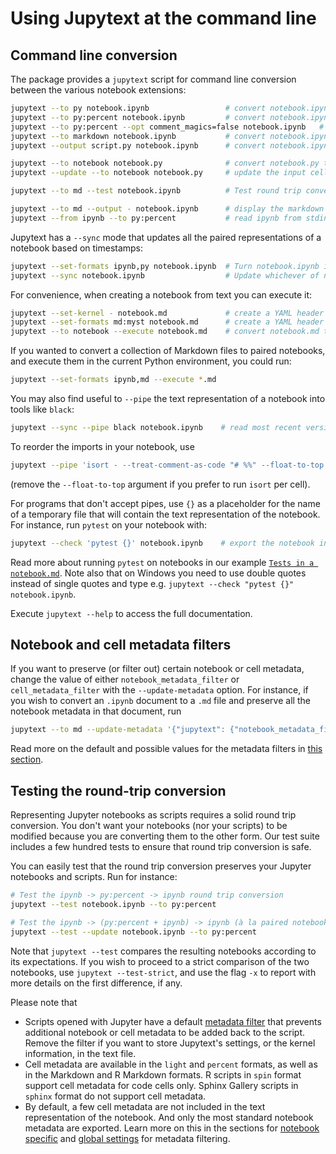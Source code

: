 # Using Jupytext at the command line

## Command line conversion

The package provides a `jupytext` script for command line conversion between the various notebook extensions:

```bash
jupytext --to py notebook.ipynb                 # convert notebook.ipynb to a .py file
jupytext --to py:percent notebook.ipynb         # convert notebook.ipynb to a .py file in the double percent format
jupytext --to py:percent --opt comment_magics=false notebook.ipynb   # same as above + do not comment magic commands
jupytext --to markdown notebook.ipynb           # convert notebook.ipynb to a .md file
jupytext --output script.py notebook.ipynb      # convert notebook.ipynb to a script.py file

jupytext --to notebook notebook.py              # convert notebook.py to an .ipynb file with no outputs
jupytext --update --to notebook notebook.py     # update the input cells in the .ipynb file and preserve outputs and metadata

jupytext --to md --test notebook.ipynb          # Test round trip conversion

jupytext --to md --output - notebook.ipynb      # display the markdown version on screen
jupytext --from ipynb --to py:percent           # read ipynb from stdin and write double percent script on stdout
```

Jupytext has a `--sync` mode that updates all the paired representations of a notebook based on timestamps:
```bash
jupytext --set-formats ipynb,py notebook.ipynb  # Turn notebook.ipynb into a paired ipynb/py notebook
jupytext --sync notebook.ipynb                  # Update whichever of notebook.ipynb/notebook.py is outdated
```

For convenience, when creating a notebook from text you can execute it:
```bash
jupytext --set-kernel - notebook.md             # create a YAML header with kernel metadata matching the current python executable
jupytext --set-formats md:myst notebook.md      # create a YAML header with an explicit jupytext format
jupytext --to notebook --execute notebook.md    # convert notebook.md to an .ipynb file and run it
```

If you wanted to convert a collection of Markdown files to paired notebooks, and execute them in the current Python environment, you could run:
```bash
jupytext --set-formats ipynb,md --execute *.md
```

You may also find useful to `--pipe` the text representation of a notebook into tools like `black`:
```bash
jupytext --sync --pipe black notebook.ipynb    # read most recent version of notebook, reformat with black, save
```

To reorder the imports in your notebook, use
```bash
jupytext --pipe 'isort - --treat-comment-as-code "# %%" --float-to-top' notebook.ipynb
```
(remove the `--float-to-top` argument if you prefer to run `isort` per cell).

For programs that don't accept pipes, use `{}` as a placeholder for the name of a temporary file that will contain the text representation of the notebook. For instance, run `pytest` on your notebook with:
```bash
jupytext --check 'pytest {}' notebook.ipynb    # export the notebook in format py:percent in a temp file, run pytest
```
Read more about running `pytest` on notebooks in our example [`Tests in a notebook.md`](https://github.com/mwouts/jupytext/blob/master/demo/Tests%20in%20a%20notebook.md#).
Note also that on Windows you need to use double quotes instead of single quotes and type e.g. `jupytext --check "pytest {}" notebook.ipynb`.

Execute `jupytext --help` to access the full documentation.

## Notebook and cell metadata filters

If you want to preserve (or filter out) certain notebook or cell metadata, change the value of either `notebook_metadata_filter` or `cell_metadata_filter` with the `--update-metadata` option. For instance, if you wish to convert an `.ipynb` document to a `.md` file and preserve all the notebook metadata in that document, run

```bash
jupytext --to md --update-metadata '{"jupytext": {"notebook_metadata_filter":"all"}}' notebook.ipynb
```

Read more on the default and possible values for the metadata filters in [this section](config.html#metadata-filtering).

## Testing the round-trip conversion

Representing Jupyter notebooks as scripts requires a solid round trip conversion. You don't want your notebooks (nor your scripts) to be modified because you are converting them to the other form. Our test suite includes a few hundred tests to ensure that round trip conversion is safe.

You can easily test that the round trip conversion preserves your Jupyter notebooks and scripts. Run for instance:
```bash
# Test the ipynb -> py:percent -> ipynb round trip conversion
jupytext --test notebook.ipynb --to py:percent

# Test the ipynb -> (py:percent + ipynb) -> ipynb (à la paired notebook) conversion
jupytext --test --update notebook.ipynb --to py:percent
```

Note that `jupytext --test` compares the resulting notebooks according to its expectations. If you wish to proceed to a strict comparison of the two notebooks, use `jupytext --test-strict`, and use the flag `-x` to report with more details on the first difference, if any.

Please note that
- Scripts opened with Jupyter have a default [metadata filter](config.html#metadata-filtering) that prevents additional notebook or cell
metadata to be added back to the script. Remove the filter if you want to store Jupytext's settings, or the kernel information, in the text file.
- Cell metadata are available in the `light` and `percent` formats, as well as in the Markdown and R Markdown formats. R scripts in `spin` format support cell metadata for code cells only. Sphinx Gallery scripts in `sphinx` format do not support cell metadata.
- By default, a few cell metadata are not included in the text representation of the notebook. And only the most standard notebook metadata are exported. Learn more on this in the sections for [notebook specific](config.html#per-notebook-configuration) and [global settings](config.html#metadata-filtering) for metadata filtering.
